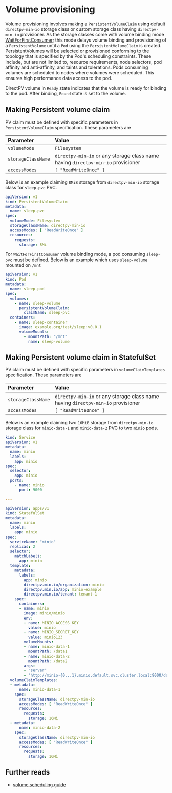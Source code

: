 # Volume provisioning
Volume provisioning involves making a `PersistentVolumeClaim` using default `directpv-min-io` storage class or custom storage class having `directpv-min-io` provisioner. As the storage classes come with volume binding mode [WaitForFirstConsumer](https://kubernetes.io/docs/concepts/storage/storage-classes/#volume-binding-mode); this mode delays volume binding and provisioning of a `PersistentVolume` until a `Pod` using the `PersistentVolumeClaim` is created. PersistentVolumes will be selected or provisioned conforming to the topology that is specified by the Pod's scheduling constraints. These include, but are not limited to, resource requirements, node selectors, pod affinity and anti-affinity, and taints and tolerations. Pods consuming volumes are scheduled to nodes where volumes were scheduled. This ensures high performance data access to the pod.

DirectPV volume in `Ready` state indicates that the volume is ready for binding to the pod. After binding, `Bound` state is set to the volume.

## Making Persistent volume claim
PV claim must be defined with specific parameters in `PersistentVolumeClaim` specification. These parameters are

| Parameter          | Value                                                                            |
|:-------------------|:---------------------------------------------------------------------------------|
| `volumeMode`       | `Filesystem`                                                                     |
| `storageClassName` | `directpv-min-io` or any storage class name having `directpv-min-io` provisioner |
| `accessModes`      | `[ "ReadWriteOnce" ]`                                                            |

Below is an example claiming `8MiB` storage from `directpv-min-io` storage class for `sleep-pvc` PVC.
```yaml
apiVersion: v1
kind: PersistentVolumeClaim
metadata:
  name: sleep-pvc
spec:
  volumeMode: Filesystem
  storageClassName: directpv-min-io
  accessModes: [ "ReadWriteOnce" ]
  resources:
    requests:
      storage: 8Mi
```

For `WaitForFirstConsumer` volume binding mode, a pod consuming `sleep-pvc` must be defined. Below is an example which uses `sleep-volume` mounted on `/mnt`
```yaml
apiVersion: v1
kind: Pod
metadata:
  name: sleep-pod
spec:
  volumes:
    - name: sleep-volume
      persistentVolumeClaim:
        claimName: sleep-pvc
  containers:
    - name: sleep-container
      image: example.org/test/sleep:v0.0.1
      volumeMounts:
        - mountPath: "/mnt"
          name: sleep-volume
```

## Making Persistent volume claim in StatefulSet
PV claim must be defined with specific parameters in `volumeClaimTemplates` specification. These parameters are

| Parameter          | Value                                                                            |
|:-------------------|:---------------------------------------------------------------------------------|
| `storageClassName` | `directpv-min-io` or any storage class name having `directpv-min-io` provisioner |
| `accessModes`      | `[ "ReadWriteOnce" ]`                                                            |

Below is an example claiming two `16MiB` storage from `directpv-min-io` storage class for `minio-data-1` and `minio-data-2` PVC to two `minio` pods.

```yaml
kind: Service
apiVersion: v1
metadata:
  name: minio
  labels:
    app: minio
spec:
  selector:
    app: minio
  ports:
    - name: minio
      port: 9000

---

apiVersion: apps/v1
kind: StatefulSet
metadata:
  name: minio
  labels:
    app: minio
spec:
  serviceName: "minio"
  replicas: 2
  selector:
    matchLabels:
      app: minio
  template:
    metadata:
      labels:
        app: minio
        directpv.min.io/organization: minio
        directpv.min.io/app: minio-example
        directpv.min.io/tenant: tenant-1
    spec:
      containers:
      - name: minio
        image: minio/minio
        env:
        - name: MINIO_ACCESS_KEY
          value: minio
        - name: MINIO_SECRET_KEY
          value: minio123
        volumeMounts:
        - name: minio-data-1
          mountPath: /data1
        - name: minio-data-2
          mountPath: /data2
        args:
        - "server"
        - "http://minio-{0...1}.minio.default.svc.cluster.local:9000/data{1...2}"
  volumeClaimTemplates:
  - metadata:
      name: minio-data-1
    spec:
      storageClassName: directpv-min-io
      accessModes: [ "ReadWriteOnce" ]
      resources:
        requests:
          storage: 16Mi
  - metadata:
      name: minio-data-2
    spec:
      storageClassName: directpv-min-io
      accessModes: [ "ReadWriteOnce" ]
      resources:
        requests:
          storage: 16Mi
```

## Further reads
* [volume scheduling guide](./volume-scheduling.md)
